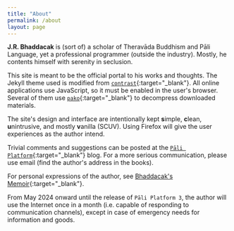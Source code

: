 ```yaml
---
title: "About"
permalink: /about
layout: page
---
```


**J.R. Bhaddacak** is (sort of) a scholar of Theravāda Buddhism and Pāli Language, yet a professional programmer (outside the industry). Mostly, he contents himself with serenity in seclusion.

This site is meant to be the official portal to his works and thoughts. The Jekyll theme used is modified from [`contrast`](https://github.com/niklasbuschmann/contrast){:target="\_blank"}. All online applications use JavaScript, so it must be enabled in the user's browser. Several of them use [`pako`](https://github.com/nodeca/pako){:target="\_blank"} to decompress downloaded materials.

The site's design and interface are intentionally kept **s**imple, **c**lean, **u**nintrusive, and mostly **v**anilla (SCUV). Using Firefox will give the user experiences as the author intend.

Trivial comments and suggestions can be posted at the [`Pāli Platform`](http://paliplatform.blogspot.com){:target="\_blank"} blog. For a more serious communication, please use email (find the author's address in the books).

For personal expressions of the author, see [Bhaddacak's Memoir](https://bhaddacak.wordpress.com){:target="\_blank"}.

From May 2024 onward until the release of `Pāli Platform 3`, the author will use the Internet once in a month (i.e. capable of responding to communication channels), except in case of emergency needs for information and goods.
